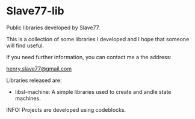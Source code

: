 # Slave77-lib
Public libraries developed by Slave77.

This is a collection of some libraries I developed and I hope that someone will find useful.

If you need further information, you can contact me a the address:

henry.slave77@gmail.com

Libraries released are:

- libsl-machine: A simple libraries used to create and andle state machines.

INFO: Projects are developed using codeblocks.
